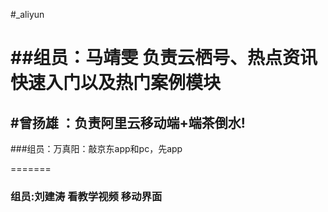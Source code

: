#_aliyun


##组员：马靖雯   负责云栖号、热点资讯快速入门以及热门案例模块
=======
## #曾扬雄 ：负责阿里云移动端+端茶倒水!

###组员：万真阳：敲京东app和pc，先app




=======

### 组员:刘建涛   看教学视频  移动界面